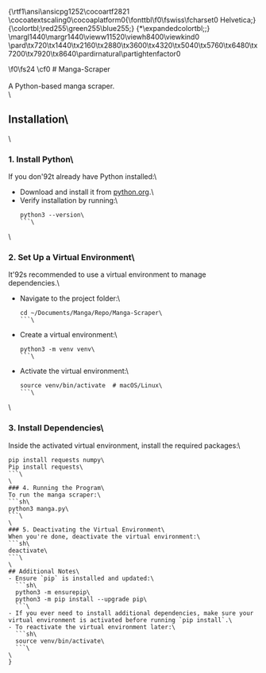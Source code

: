 {\rtf1\ansi\ansicpg1252\cocoartf2821
\cocoatextscaling0\cocoaplatform0{\fonttbl\f0\fswiss\fcharset0 Helvetica;}
{\colortbl;\red255\green255\blue255;}
{\*\expandedcolortbl;;}
\margl1440\margr1440\vieww11520\viewh8400\viewkind0
\pard\tx720\tx1440\tx2160\tx2880\tx3600\tx4320\tx5040\tx5760\tx6480\tx7200\tx7920\tx8640\pardirnatural\partightenfactor0

\f0\fs24 \cf0 # Manga-Scraper\
\
A Python-based manga scraper.\
\
## Installation\
\
### 1. Install Python\
If you don\'92t already have Python installed:\
- Download and install it from [python.org](https://www.python.org/).\
- Verify installation by running:\
  ```sh\
  python3 --version\
  ```\
\
### 2. Set Up a Virtual Environment\
It\'92s recommended to use a virtual environment to manage dependencies.\
- Navigate to the project folder:\
  ```sh\
  cd ~/Documents/Manga/Repo/Manga-Scraper\
  ```\
- Create a virtual environment:\
  ```sh\
  python3 -m venv venv\
  ```\
- Activate the virtual environment:\
  ```sh\
  source venv/bin/activate  # macOS/Linux\
  ```\
\
### 3. Install Dependencies\
Inside the activated virtual environment, install the required packages:\
```sh\
pip install requests numpy\
Pip install requests\
```\
\
### 4. Running the Program\
To run the manga scraper:\
```sh\
python3 manga.py\
```\
\
### 5. Deactivating the Virtual Environment\
When you're done, deactivate the virtual environment:\
```sh\
deactivate\
```\
\
## Additional Notes\
- Ensure `pip` is installed and updated:\
  ```sh\
  python3 -m ensurepip\
  python3 -m pip install --upgrade pip\
  ```\
- If you ever need to install additional dependencies, make sure your virtual environment is activated before running `pip install`.\
- To reactivate the virtual environment later:\
  ```sh\
  source venv/bin/activate\
  ```\
\
}